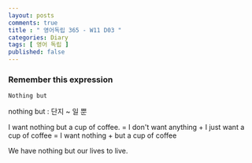 ```yaml
---
layout: posts
comments: true
title : " 영어독립 365 - W11 D03 "
categories: Diary
tags: [ 영어 독립 ]
published: false
---
```


### Remember this expression

```text
Nothing but
```

nothing but
 : 단지 ~ 일 뿐

I want nothing but a cup of coffee.
= I don't want anything + I just want a cup of coffee
= I want nothing + but a cup of coffee

We have nothing but our lives to live.
